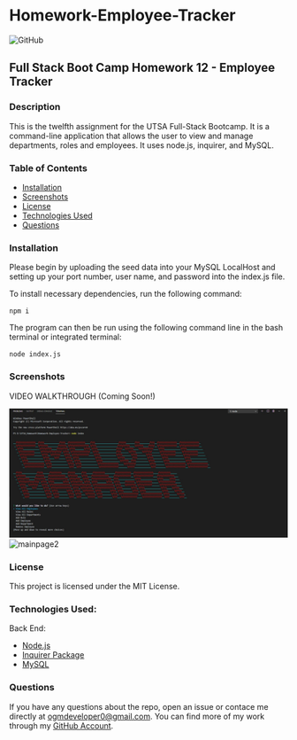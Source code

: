 # Homework-Employee-Tracker
![GitHub](https://img.shields.io/github/license/ogmedina/Homework-Employee-Tracker)

## Full Stack Boot Camp Homework 12 - Employee Tracker

### Description 
This is the twelfth assignment for the UTSA Full-Stack Bootcamp. It is a command-line application that allows the user to view and manage departments, roles and employees. It uses node.js, inquirer, and MySQL. 

### Table of Contents

* [Installation](#installation)
* [Screenshots](#screenshots)
* [License](#license)
* [Technologies Used](#technologies%20used)
* [Questions](#questions)

### Installation
Please begin by uploading the seed data into your MySQL LocalHost and setting up your port number, user name, and password into the index.js file.

To install necessary dependencies, run the following command:
```
npm i
```
The program can then be run using the following command line in the bash terminal or integrated terminal:
```
node index.js
```
### Screenshots
VIDEO WALKTHROUGH (Coming Soon!)

![mainpage1](./Images/mainpage1.JPG)
![mainpage2](./Images/mainpage2.GIF)

### License
This project is licensed under the MIT License.

### Technologies Used:
Back End:
* [Node.js](https://nodejs.org/en/)
* [Inquirer Package](https://www.npmjs.com/package/inquirer)
* [MySQL](https://www.mysql.com/)

### Questions
If you have any questions about the repo, open an issue or contace me directly at ogmdeveloper0@gmail.com. You can
find more of my work through my [GitHub Account](https://github.com/ogmedina/).



